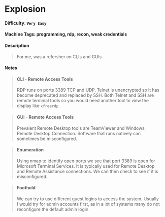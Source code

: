 # Explosion

#### Difficulty: <code>Very Easy</code>

#### Machine Tags: programming, rdp, recon, weak credentials

#### Description
  > For me, was a refersher on CLIs and GUIs.

#### Notes
  > #### **CLI - Remote Access Tools**
  > RDP runs on ports 3389 TCP and UDP. Telnet is unencrypted so it has become deprecated and replaced by SSH. Both Telnet and SSH are remote terminal tools so you would need another tool to view the display like <code>xfreerdp</code>. 

  > #### **GUI - Remote Access Tools**
  > Prevalent Remote Desktop tools are TeamViewer and Windows Remote Desktop Connection. Software that runs natively can sometimes be misconfigured. 

  > #### **Enumeration**
  > Using nmap to identify open ports we see that port 3389 is open for Microsoft Terminal Services. It is typically used for Remote Desktop and Remote Assistance connections. We can then check to see if it is misconfigured. 

  > #### **Foothold**
  > We can try to use different guest logins to access the system. Usually I would try for admin accounts first, as in a lot of systems many do not reconfigure the default admin login.  